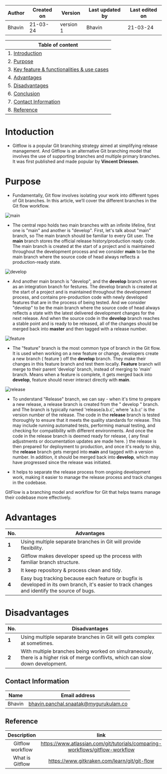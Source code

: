 | Author | Created on | Version | Last updated by | Last edited on |
| ------ | ---------- | ------- | --------------- | -------------- |
| Bhavin    | 21-03-24   | version 1 | Bhavin         | 21-03-24       |

| Table of content|
| --------------- |
| 1. [Introduction]()
| 2. [Purpose]()
| 3. [ Key feature & functionalities & use cases]()
| 4. [Advantages]()
| 5. [Disadvantages]()
| 6. [Conclusion]()
| 7. [Contact Information]()
| 8. [Reference]()

# Intoduction

- Gitflow is a popular Git branching strategy aimed at simplifying release management. And Gitflow is an alternative Git branching model that involves the use of supporting branches and multiple primary branches. It was first published and made popular by **Vincent Driessen**.

# Purpose

- Fundamentally, Git flow involves isolating your work into different types of Git branches. In this article, we’ll cover the different branches in the Git flow workflow.
    
![main](https://github.com/Bhavin9969/snaatak_2_md_file/assets/164474264/78beda67-d68c-47dc-b5ed-0e9f35641ddb)

- The central repo holds two main branches with an infinite lifeline, first one is "main" and another is "develop". First, let's talk about "main" branch, so The main branch should be familiar to every Git user. The **main** branch stores the official release history/production ready code. The main branch is created at the start of a project and is maintained throughout the development process and we consider **main** to be the main branch where the source code of head always reflects a production-ready state.

![develop](https://github.com/Bhavin9969/snaatak_2_md_file/assets/164474264/c4317f64-9b64-4fd8-8826-1f64ed535328)

- And another main branch is "develop", and the **develop** branch serves as an integration branch for festures. The develop branch is created at the start of a project and is maintained throughout the development process, and contains pre-production code with newly developed features that are in the process of being tested. And we consider "develop" to be the main branch where the source code of head always reflects a state with the latest delivered development changes for the next release. And when the source code in the **develop** branch reaches a stable point and is ready to be released, all of the changes should be merged back into **master** and then tagged with a release number.

![feature](https://github.com/Bhavin9969/snaatak_2_md_file/assets/164474264/81a10d79-6e1f-4c87-a034-cf90915361a4)

- The "feature" branch is the most common type of branch in the Git flow. It is used when working on a new feature or change, developers create a new branch ( feature ) off the **develop** branch. They make their changes in this feature branch and test them locally. **Feature** branch will merge to their parent 'develop' branch, instead of merging to 'main' branch. Means when a feature is complete, it gets merged back into **develop**, feature should never interact directly with **main**.

![release](https://github.com/Bhavin9969/snaatak_2_md_file/assets/164474264/271f6c6e-eee5-44ec-b904-454320d7d096)

- To understand "Release" branch, we can say - when it's time to prepare a new release, a release branch is created from the " develop " branch. and The branch is typically named 'release/a.b.c', where 'a.b.c' is the version number of the release. The code in the **release** branch is tested thoroughly to ensure that it meets the quality standards for release. This may include running automated tests, performing manual testing, and checking for compatibility with different environments. And once the code in the release branch is deemed ready for release, ( any final adjustments or documentation updates are made here. ) the release is then prepared for deployment to production, and once it's ready to ship, the **release** branch gets merged into **main** and tagged with a version number. In addition, it should be merged back into **develop**, which may have progressed since the release was initiated.

- It helps to separate the release process from ongoing development work, making it easier to manage the release process and track changes in the codebase.

GitFlow is a branching model and workflow for Git that helps teams manage their codebase more effectively.

# Advantages
| No.                   | Advantages                                                                                                     |
|---------------------------|-----------------------------------------------------------------------------------------------------------------|
| **1** | Using multiple separate branches in Git will provide flexibility. |
| **2** | Gitflow makes developer speed up the process with familiar branch structure. |
| **3** | It keep repository & process clean and tidy. |
| **4** | Easy bug tracking because each feature or bugfix is developed in its own branch, it's easier to track changes and identify the source of bugs. |

# Disadvantages
| No.                   | Disadvantages                                                                                                     |
|---------------------------|-----------------------------------------------------------------------------------------------------------------|
| **1** | Using multiple separate branches in Git will gets complex at sometimes. |
| **2** | With multiple branches being worked on simulraneously, there is a higher risk of merge conflivts, which can slow down development. |

## Contact Information
|Name	|Email address |
| --------------- | -------------- |
|Bhavin|	[bhavin.panchal.snaatak@mygurukulam.co](https://www.gmail.com/)|

## Reference
|Description	|link|
| :---------------: | :--------------: |
| Gitflow workflow | https://www.atlassian.com/git/tutorials/comparing-workflows/gitflow-workflow |
| What is Gitflow | https://www.gitkraken.com/learn/git/git-flow |
